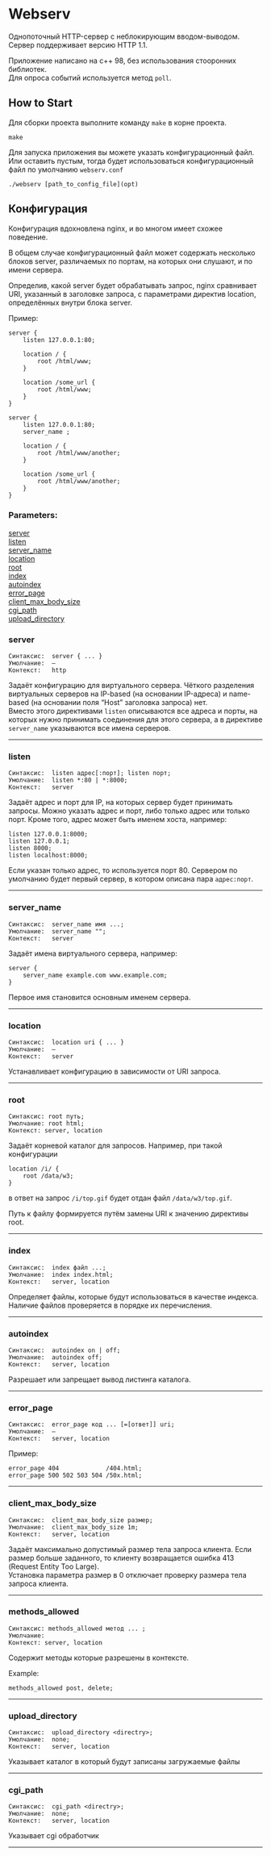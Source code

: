 
# Webserv
Однопоточный HTTP-сервер с неблокирующим вводом-выводом. Сервер поддерживает версию HTTP 1.1.

Приложение написано на c++ 98, без использования стооронних библиотек.  
Для опроса событий используется метод `poll`.  


## How to Start

Для сборки проекта выполните команду `make` в корне проекта.
```
make
```

Для запуска приложения вы можете указать конфигурационный файл. Или оставить пустым, тогда будет использоваться конфигурационный файл по умолчанию `webserv.conf`
```
./webserv [path_to_config_file](opt)
```


## Конфигурация
Конфигурация вдохновлена nginx, и во многом имеет схожее поведение.


В общем случае конфигурационный файл может содержать несколько блоков server, 
различаемых по портам, на которых они слушают, и по имени сервера.  

Определив, какой server будет обрабатывать запрос, nginx сравнивает URI, указанный в заголовке запроса, 
с параметрами директив location, определённых внутри блока server.


Пример:
```
server { 
    listen 127.0.0.1:80;
    
    location / {
        root /html/www;
    }
    
    location /some_url {
        root /html/www;
    }
}

server { 
    listen 127.0.0.1:80;
    server_name ;
    
    location / {
        root /html/www/another;
    }
    
    location /some_url {
        root /html/www/another;
    }
}
```

### Parameters:
[server](#server)  
[listen](#listen)  
[server_name](#server_name)  
[location](#location)  
[root](#root)  
[index](#index)  
[autoindex](#autoindex)  
[error_page](#error_page)  
[client_max_body_size](#client_max_body_size)  
[cgi_path](#cgi_path)  
[upload_directory](#upload_directory)  


<a name="server"><h3>server</h3></a>  
```
Синтаксис:	server { ... }
Умолчание:	—
Контекст:	http
```
Задаёт конфигурацию для виртуального сервера. Чёткого разделения виртуальных серверов на IP-based (на основании IP-адреса) и 
name-based (на основании поля “Host” заголовка запроса) нет.   
Вместо этого директивами `listen` описываются все адреса и порты, 
на которых нужно принимать соединения для этого сервера, а в директиве `server_name` указываются все имена серверов.
***



<a name="listen"><h3>listen</h3></a>
```
Синтаксис:	listen адрес[:порт]; listen порт;
Умолчание:	listen *:80 | *:8000;
Контекст:	server
```
Задаёт адрес и порт для IP, на которых сервер будет принимать запросы. 
Можно указать адрес и порт, либо только адрес или только порт. 
Кроме того, адрес может быть именем хоста, например:
```
listen 127.0.0.1:8000;
listen 127.0.0.1;
listen 8000;
listen localhost:8000;
```
Если указан только адрес, то используется порт 80.
Cервером по умолчанию будет первый сервер, в котором описана пара `адрес:порт`.
***



<a name="server_name"><h3>server_name</h3></a>
```
Синтаксис:	server_name имя ...;
Умолчание:	server_name "";
Контекст:	server
```
Задаёт имена виртуального сервера, например:
```
server {
    server_name example.com www.example.com;
}
```
Первое имя становится основным именем сервера.
***



<a name="location"><h3>location</h3></a>
```
Синтаксис:	location uri { ... }
Умолчание:	—
Контекст:	server
```
Устанавливает конфигурацию в зависимости от URI запроса.
***



<a name="root"><h3>root</h3></a>
```
Синтаксис: root путь;
Умолчание: root html;
Контекст: server, location
```
Задаёт корневой каталог для запросов. Например, при такой конфигурации
```
location /i/ {
    root /data/w3;
}
```
в ответ на запрос `/i/top.gif` будет отдан файл `/data/w3/top.gif`.

Путь к файлу формируется путём замены URI к значению директивы root.
***



<a name="index"><h3>index</h3></a>
```
Синтаксис:	index файл ...;
Умолчание:	index index.html;
Контекст:	server, location
```
Определяет файлы, которые будут использоваться в качестве индекса.  
Наличие файлов проверяется в порядке их перечисления.
***



<a name="autoindex"><h3>autoindex</h3></a>
```
Синтаксис:	autoindex on | off;
Умолчание:	autoindex off;
Контекст:	server, location
```
Разрешает или запрещает вывод листинга каталога.
***



<a name="error_page"><h3>error_page</h3></a>
```
Синтаксис:	error_page код ... [=[ответ]] uri;  
Умолчание:	—  
Контекст:	server, location  
```
Пример:
```
error_page 404             /404.html;
error_page 500 502 503 504 /50x.html;
```
***



<a name="client_max_body_size"><h3>client_max_body_size</h3></a>
```
Синтаксис:	client_max_body_size размер;
Умолчание:	client_max_body_size 1m;
Контекст:	server, location
```
Задаёт максимально допустимый размер тела запроса клиента. Если размер больше заданного, то клиенту возвращается ошибка 413 (Request Entity Too Large).  
Установка параметра размер в 0 отключает проверку размера тела запроса клиента.
***



<a name="methods_allowed"><h3>methods_allowed</h3></a>
```
Синтаксис: methods_allowed метод ... ;
Умолчание: 
Контекст: server, location
```
Содержит методы которые разрешены в контексте.  

Example:
```
methods_allowed post, delete;
```
***



<a name="upload_directory"><h3>upload_directory</h3></a>
```
Синтаксис:	upload_directory <directry>;
Умолчание:	none;
Контекст:	server, location
```
Указывает каталог в который будут записаны загружаемые файлы
***


<a name="cgi_path"><h3>cgi_path</h3></a>
```
Синтаксис:	cgi_path <directry>;
Умолчание:	none;
Контекст:	server, location
```
Указывает cgi обработчик
***



[//]: # (```)
[//]: # (cgi_extension)
[//]: # (return 301 - [String] &#40;path or url to redirect&#41;  )
[//]: # (```)

[//]: # (Example configurations files are server.conf, tester_config.conf)
